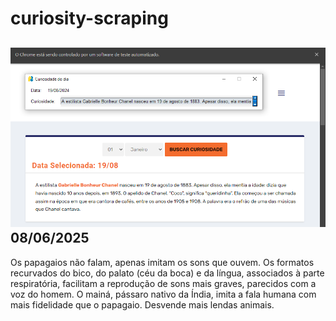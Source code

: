 # curiosity-scraping
![Budget](./execucao.png)
08/06/2025
-
Os papagaios não falam, apenas imitam os sons que ouvem. Os formatos recurvados do bico, do palato (céu da boca) e da língua, associados à parte respiratória, facilitam a reprodução de sons mais graves, parecidos com a voz do homem. O mainá, pássaro nativo da Índia, imita a fala humana com mais fidelidade que o papagaio. Desvende mais lendas animais.
